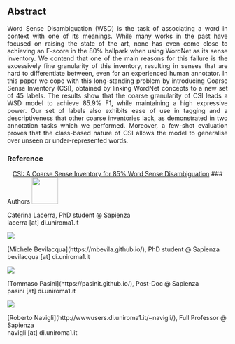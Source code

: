 <style>
.btn {
  float: left;
  background-color: transparent;
  border: none;
}
</style>

<h2>Abstract</h2>
<p style="text-align: justify;">Word Sense Disambiguation (WSD) is the task of associating a word in context with one of its meanings. While many works in the past have focused on raising the state of the art, none has even come close to achieving an F-score in the 80% ballpark when using WordNet as its sense inventory. We contend that one of the main reasons for this failure is the excessively fine granularity of this inventory, resulting in senses that are hard to differentiate between, even for an experienced human annotator. In this paper we cope with this long-standing problem by introducing Coarse Sense Inventory (CSI), obtained by linking WordNet concepts to a new set of 45 labels. The results show that the coarse granularity of CSI leads a WSD model to achieve 85.9% F1, while maintaining a high expressive power. Our set of labels also exhibits ease of use in tagging and a descriptiveness that other coarse inventories lack, as demonstrated in two annotation tasks which we performed. Moreover, a few-shot evaluation proves that the class-based nature of CSI allows the model to generalise over unseen or under-represented words.</p>
  
<div>
  <h3 style="vertical-align:middle;"> Reference </h3>
  <form action="https://raw.githubusercontent.com/caterinaLacerra/CSI/master/_download/bibtex" method="get" target="_blank"> 
  <button id="button" class="btn"><i class="far fa-bookmark"></i></button>
  </form>

 </div>
<a href="https://pasinit.github.io/papers/lacerra_etal_aaai2020.pdf" download target='_blank'>CSI: A Coarse Sense Inventory for 85% Word Sense Disambiguation</a>
### Authors
<img src="https://raw.githubusercontent.com/caterinaLacerra/CSI/master/_images/dino4.jpg" width="60px">
<p>Caterina Lacerra, PhD student @ Sapienza<br/>
lacerra [at] di.uniroma1.it</p>

<img src="https://raw.githubusercontent.com/caterinaLacerra/CSI/master/_images/dino2.jpg">
<p>[Michele Bevilacqua](https://mbevila.github.io/), PhD student @ Sapienza<br/>
bevilacqua [at] di.uniroma1.it</p>

<img src="https://raw.githubusercontent.com/caterinaLacerra/CSI/master/_images/dino3.jpg">
<p>[Tommaso Pasini](https://pasinit.github.io/), Post-Doc @ Sapienza<br/>
pasini [at] di.uniroma1.it</p>

<img src="https://raw.githubusercontent.com/caterinaLacerra/CSI/master/_images/dino1.jpg">
<p>[Roberto Navigli](http://wwwusers.di.uniroma1.it/~navigli/), Full Professor @ Sapienza<br/>
navigli [at] di.uniroma1.it</p>
